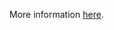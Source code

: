 More information [here](https://docs.prismacloud.io/en/enterprise-edition/policy-reference/azure-policies/azure-general-policies/ensure-that-vulnerability-assessment-va-is-enabled-on-a-sql-server-by-setting-a-storage-account).

